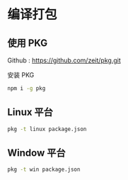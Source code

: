# 编译打包

## 使用 PKG 

Github : https://github.com/zeit/pkg.git

安装 PKG   

```sh
npm i -g pkg
```

## Linux 平台

```sh
pkg -t linux package.json
```

## Window 平台

```sh
pkg -t win package.json
```
